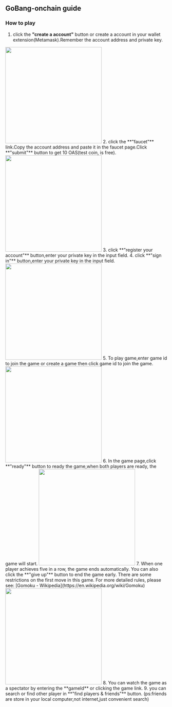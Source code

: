 ## GoBang-onchain guide
### How to play
1. click the **"create a account"** button or create a account in your wallet extension(Metamask).Remember the account address and private key.
<img src="https://cdn.jsdelivr.net/gh/scriptLin-bjtu/drawingbed@main/gobang1.png" width="300">
2. click the **"faucet"** link.Copy the account address and paste it in the faucet page.Click **"submit"** button to get 10 OAS(test coin, is free).
<img src="https://cdn.jsdelivr.net/gh/scriptLin-bjtu/drawingbed@main/gobang3.png" width="300">
3. click **"register your account"** button,enter your private key in the input field.
4. click **"sign in"** button,enter your private key in the input field.
<img src="https://cdn.jsdelivr.net/gh/scriptLin-bjtu/drawingbed@main/gobang4.png" width="300">
5. To play game,enter game id to join the game or create a game then click game id to join the game.
<img src="https://cdn.jsdelivr.net/gh/scriptLin-bjtu/drawingbed@main/gobang6.png" width="300">
6. In the game page,click **"ready"** button to ready the game,when both players are ready, the game will start.
<img src="https://cdn.jsdelivr.net/gh/scriptLin-bjtu/drawingbed@main/gogang9.png" width="300">
7. When one player achieves five in a row, the game ends automatically.  
You can also click the **"give up"** button to end the game early.  
There are some restrictions on the first move in this game.  
For more detailed rules, please see: [Gomoku - Wikipedia](https://en.wikipedia.org/wiki/Gomoku)
<img src="https://cdn.jsdelivr.net/gh/scriptLin-bjtu/drawingbed@main/gobang7.png" width="300">
8. You can watch the game as a spectator by entering the **gameId** or clicking the game link.
9. you can search or find other player in **"find players & friends"** button.
(ps:friends are store in your local computer,not internet,just convenient search)

